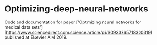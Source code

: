 # Optimizing-deep-neural-networks
Code and documentation for paper ['Optimizing neural networks for medical data sets'][https://www.sciencedirect.com/science/article/pii/S0933365718300319] published at Elsevier AIM 2019.
